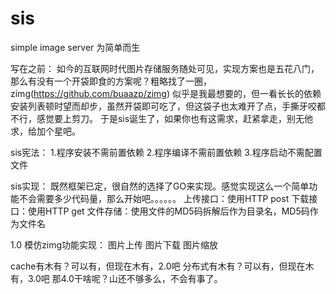 # sis
simple image server 为简单而生

写在之前：
如今的互联网时代图片存储服务随处可见，实现方案也是五花八门，那么有没有一个开袋即食的方案呢？粗略找了一圈，zimg(https://github.com/buaazp/zimg) 似乎是我最想要的，但一看长长的依赖安装列表顿时望而却步，虽然开袋即可吃了，但这袋子也太难开了点，手撕牙咬都不行，感觉要上剪刀。
于是sis诞生了，如果你也有这需求，赶紧拿走，别无他求，给加个星吧。

sis宪法：
1.程序安装不需前置依赖
2.程序编译不需前置依赖
3.程序启动不需配置文件

sis实现：
既然框架已定，很自然的选择了GO来实现。感觉实现这么一个简单功能不会需要多少代码量，那么开始吧。。。。。。
上传接口：使用HTTP post
下载接口：使用HTTP get
文件存储：使用文件的MD5码拆解后作为目录名，MD5码作为文件名

1.0 模仿zimg功能实现：
图片上传
图片下载
图片缩放

cache有木有？可以有，但现在木有，2.0吧
分布式有木有？可以有，但现在木有，3.0吧
那4.0干啥呢？山还不够多么，不会有事了。
